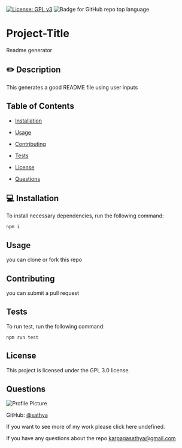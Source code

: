  
[![License: GPL v3](https://img.shields.io/badge/License-GPLv3-blue.svg)](https://www.gnu.org/licenses/gpl-3.0) 
![Badge for GitHub repo top language](https://img.shields.io/github/languages/top/sathya/readme_generator?style=flat&logo=appveyor)
# Project-Title

Readme generator


## :pencil2: Description 
This generates a good README file using user inputs

## Table of Contents
       
* [Installation](#installation)
            
* [Usage](#usage)
            
* [Contributing](#contributing)
            
* [Tests](#tests)

* [License](#license)
            
* [Questions](#questions)

## <a name="installation"></a> :computer: Installation
To install necessary dependencies, run the following command:

```
npm i
```

## Usage 
you can clone or fork this repo

## Contributing
you can submit a pull request

## Tests
To run test, run the following command:<br>
```
npm run test
```

## License
This project is licensed under the GPL 3.0 license.

## Questions
            

 ![Profile Picture](https://avatars3.githubusercontent.com/u/266451?v=4)

 GitHub: [@sathya](https://api.github.com/users/sathya)

If you want to see more of my work please click here undefined.

If you have any questions about the repo karpagasathya@gmail.com
